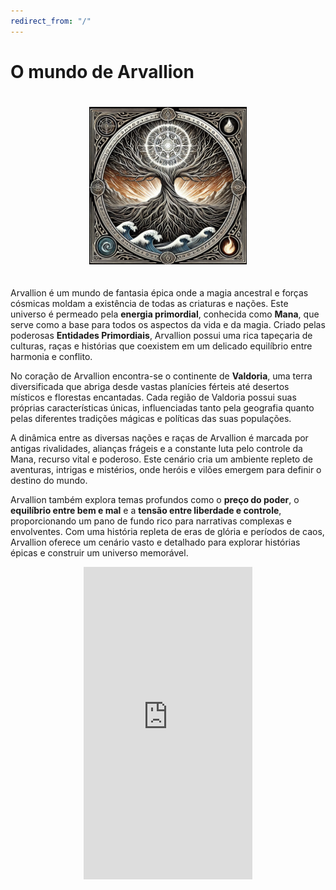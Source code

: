 ```yaml
---
redirect_from: "/"
---
```


# O mundo de Arvallion

<div style="text-align: center;">
  <img src="assets\images\Logo Arvallion 1.png" alt="Arvallion" 
       style="width: 50%; max-width: 300px; margin-top: 20px; margin-bottom: 20px;">
</div>

Arvallion é um mundo de fantasia épica onde a magia ancestral e forças cósmicas moldam a existência de todas as criaturas e nações. Este universo é permeado pela **energia primordial**, conhecida como **Mana**, que serve como a base para todos os aspectos da vida e da magia. Criado pelas poderosas **Entidades Primordiais**, Arvallion possui uma rica tapeçaria de culturas, raças e histórias que coexistem em um delicado equilíbrio entre harmonia e conflito.

No coração de Arvallion encontra-se o continente de **Valdoria**, uma terra diversificada que abriga desde vastas planícies férteis até desertos místicos e florestas encantadas. Cada região de Valdoria possui suas próprias características únicas, influenciadas tanto pela geografia quanto pelas diferentes tradições mágicas e políticas das suas populações.

A dinâmica entre as diversas nações e raças de Arvallion é marcada por antigas rivalidades, alianças frágeis e a constante luta pelo controle da Mana, recurso vital e poderoso. Este cenário cria um ambiente repleto de aventuras, intrigas e mistérios, onde heróis e vilões emergem para definir o destino do mundo.

Arvallion também explora temas profundos como o **preço do poder**, o **equilíbrio entre bem e mal** e a **tensão entre liberdade e controle**, proporcionando um pano de fundo rico para narrativas complexas e envolventes. Com uma história repleta de eras de glória e períodos de caos, Arvallion oferece um cenário vasto e detalhado para explorar histórias épicas e construir um universo memorável.

<div style="display: flex; justify-content: center; width: 100%;">
  <iframe 
    src="https://www.youtube.com/embed/KDn2h01eh9w?si=pgL3BqrymQzHtFuE" 
    title="YouTube video player" 
    frameborder="0" 
    allow="accelerometer; autoplay; clipboard-write; encrypted-media; gyroscope; picture-in-picture; web-share" 
    referrerpolicy="strict-origin-when-cross-origin" 
    allowfullscreen
    style="width: 270px; height: 500px; border: none;">
  </iframe>
</div>
